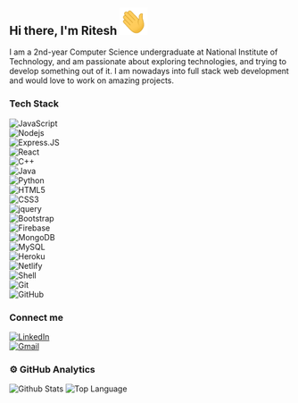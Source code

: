 ## Hi there, I'm Ritesh <img src="https://raw.githubusercontent.com/ritcode/ritcode/main/Hi.gif" width=50px >

I am a 2nd-year Computer Science undergraduate at National Institute of Technology, and am passionate about exploring technologies, and trying to develop something out of it. I am nowadays into full stack web development and would love to work on amazing projects.



### Tech Stack

![JavaScript](https://img.shields.io/badge/-JavaScript-black?style=flat-square&logo=javascript)   
![Nodejs](https://img.shields.io/badge/-Nodejs-black?style=flat-square&logo=Node.js)   
![Express.JS](https://img.shields.io/badge/-Express.JS-c7b198?style=plastic&logo=Express.JS)   
![React](https://img.shields.io/badge/-React-black?style=flat-square&logo=react)   
![C++](https://img.shields.io/badge/-C++-00599C?style=flat-square&logo=c)   
![Java](https://img.shields.io/badge/-java-3f4441?style=plastic&logo=java)   
![Python](https://img.shields.io/badge/-Python-8fcfd1?style=plastic&logo=Python)   
![HTML5](https://img.shields.io/badge/-HTML5-E34F26?style=flat-square&logo=html5&logoColor=white)   
![CSS3](https://img.shields.io/badge/-CSS3-1572B6?style=flat-square&logo=css3)   
![jquery](https://img.shields.io/badge/jQuery-0769AD?style=for-the-badge&logo=jquery&logoColor=white)   
![Bootstrap](https://img.shields.io/badge/-Bootstrap-563D7C?style=flat-square&logo=bootstrap)   
![Firebase](https://img.shields.io/badge/firebase-ffca28?style=for-the-badge&logo=firebase&logoColor=white)   
![MongoDB](https://img.shields.io/badge/-MongoDB-black?style=flat-square&logo=mongodb)   
![MySQL](https://img.shields.io/badge/-MySQL-black?style=flat-square&logo=mysql)   
![Heroku](https://img.shields.io/badge/-Heroku-430098?style=flat-square&logo=heroku)   
![Netlify](	https://img.shields.io/badge/Netlify-00C7B7?style=for-the-badge&logo=netlify&logoColor=white)   
![Shell](https://img.shields.io/badge/-Shell-blasck?style=plastic&logo=Shell)   
![Git](https://img.shields.io/badge/-Git-black?style=flat-square&logo=git)   
![GitHub](https://img.shields.io/badge/-GitHub-181717?style=flat-square&logo=github)   



### Connect me 

<a href="https://www.linkedin.com/in/ritcode" target="_blank"><img alt="LinkedIn" src="https://img.shields.io/badge/-LinkedIn-0077B5?style=flat-square&logo=Linkedin&logoColor=white"></a>
<br>
[![Gmail](https://img.shields.io/badge/Gmail-D14836?style=for-the-badge&logo=gmail&logoColor=white)](mailto:riteshshawk.rk@gmail.com)




### ⚙️ GitHub Analytics

<img alt = "Github Stats" src="https://github-readme-stats.vercel.app/api?username=ritcode&show_icons=true&count_private=true&hide=issues,stars&hide_border=true&title_color=5391FE&theme=tokyonight">

<img alt = "Top Language" src="https://github-readme-stats.vercel.app/api/top-langs/?username=ritcode&hide=python,sass&hide_border=true&layout=compact">


<!-- - for future references
- 🌱 Currently learning & Working  : ![React](https://img.shields.io/badge/-React-black?style=flat-square&logo=react)  ![Express.JS](https://img.shields.io/badge/-Express.JS-c7b198?style=plastic&logo=Express.JS)  
-->
